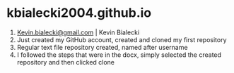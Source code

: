 # kbialecki2004.github.io
1. Kevin.bialecki@gmail.com  |   Kevin Bialecki
2. Just created my GitHub account, created and cloned my first repository
3. Regular text file repository created, named after username
4. I followed the steps that were in the docx, simply selected the created repository and then clicked clone
